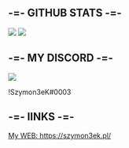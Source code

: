 <h2>-=- GITHUB STATS -=-</h2>

<img src = "https://github-readme-stats.vercel.app/api?username=Szymon3eK&show_icons=true&theme=tokyonight">
<img src = "https://github-readme-stats.vercel.app/api/top-langs/?username=Szymon Hunek&layout=compact&theme=tokyonight">


<h2>-=- MY DISCORD -=-</h2>

 <img src = "https://discord-readme-badge.vercel.app/api?id=348145993113665546">
 <p>!Szymon3eK#0003</p>

<h2>-=- lINKS -=-</h2>

<a href = "https://szymon3ek.pl/">
  <p>My WEB: https://szymon3ek.pl/</p>
</a>




